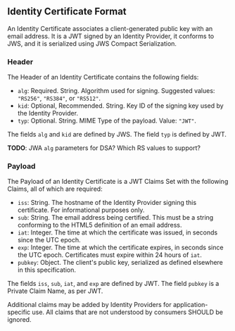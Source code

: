## Identity Certificate Format

An Identity Certificate associates a client-generated public key with an email address. It is a JWT signed by an Identity Provider, it conforms to JWS, and it is serialized using JWS Compact Serialization.

### Header

The Header of an Identity Certificate contains the following fields:

- `alg`: Required. String. Algorithm used for signing. Suggested values: `"RS256"`, `"RS384"`,  or `"RS512"`.
- `kid`: Optional, Recommended. String. Key ID of the signing key used by the Identity Provider.
- `typ`: Optional. String. MIME Type of the payload. Value: `"JWT"`.

The fields `alg` and `kid` are defined by JWS. The field `typ` is defined by JWT.

__TODO__: JWA `alg` parameters for DSA? Which RS values to support?

### Payload

The Payload of an Identity Certificate is a JWT Claims Set with the following Claims, all of which are required:

- `iss`: String. The hostname of the Identity Provider signing this certificate. For informational purposes only.
- `sub`: String. The email address being certified. This must be a string conforming to the HTML5 definition of an email address.
- `iat`: Integer. The time at which the certificate was issued, in seconds since the UTC epoch.
- `exp`: Integer. The time at which the certificate expires, in seconds since the UTC epoch. Certificates must expire within 24 hours of `iat`.
- `pubkey`: Object. The client's public key, serialized as defined elsewhere in this specification.

The fields `iss`, `sub`, `iat`, and `exp` are defined by JWT. The field `pubkey` is a Private Claim Name, as per JWT.

Additional claims may be added by Identity Providers for application-specific use. All claims that are not understood by consumers SHOULD be ignored.